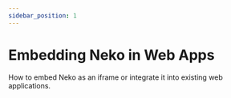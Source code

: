 ```yaml
---
sidebar_position: 1
---
```


# Embedding Neko in Web Apps

How to embed Neko as an iframe or integrate it into existing web applications.

